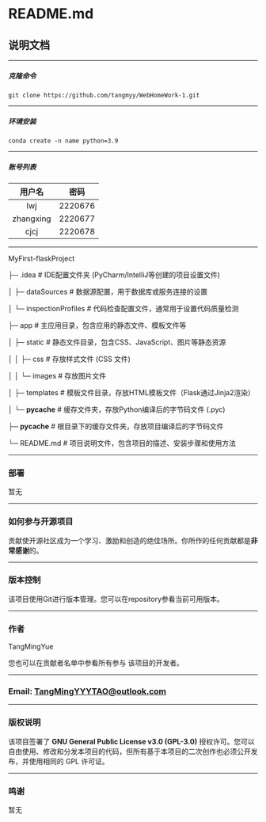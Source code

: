 # README.md
## 说明文档

---
##### 克隆命令
```
git clone https://github.com/tangmyy/WebHomeWork-1.git
```
---
##### 环境安装
```
conda create -n name python=3.9
```
---
##### 账号列表
| 用户名 |密码|
|:---:|:-:|
| lwj |2220676|
| zhangxing |2220677|
| cjcj |2220678|
---

MyFirst-flaskProject

├─ .idea                 # IDE配置文件夹 (PyCharm/IntelliJ等创建的项目设置文件)

│  ├─ dataSources        # 数据源配置，用于数据库或服务连接的设置

│  └─ inspectionProfiles # 代码检查配置文件，通常用于设置代码质量检测

├─ app                   # 主应用目录，包含应用的静态文件、模板文件等

│  ├─ static             # 静态文件目录，包含CSS、JavaScript、图片等静态资源

│  │  ├─ css             # 存放样式文件 (CSS 文件)

│  │  └─ images          # 存放图片文件

│  ├─ templates          # 模板文件目录，存放HTML模板文件（Flask通过Jinja2渲染）

│  └─ __pycache__        # 缓存文件夹，存放Python编译后的字节码文件 (.pyc)

├─ __pycache__           # 根目录下的缓存文件夹，存放项目编译后的字节码文件

└─ README.md             # 项目说明文件，包含项目的描述、安装步骤和使用方法

---
### 部署
暂无

---
### 如何参与开源项目
贡献使开源社区成为一个学习、激励和创造的绝佳场所。你所作的任何贡献都是**非常感谢**的。

---
### 版本控制
该项目使用Git进行版本管理。您可以在repository参看当前可用版本。

---
### 作者
TangMingYue

您也可以在贡献者名单中参看所有参与 该项目的开发者。

---
### Email:  TangMingYYYTAO@outlook.com

---
### 版权说明
该项目签署了 **GNU General Public License v3.0 (GPL-3.0)** 授权许可。您可以自由使用、修改和分发本项目的代码，但所有基于本项目的二次创作也必须公开发布，并使用相同的 GPL 许可证。

---
### 鸣谢
暂无